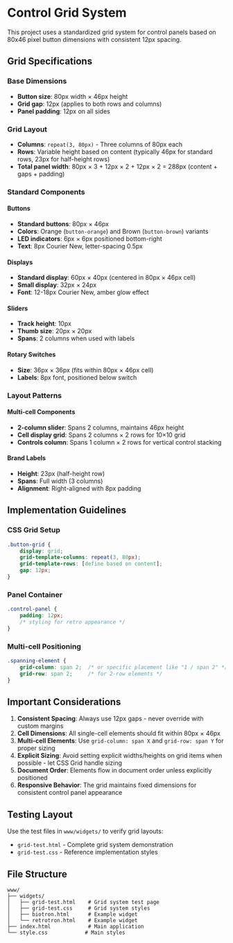 # Control Grid System

This project uses a standardized grid system for control panels based on 80x46 pixel button dimensions with consistent 12px spacing.

## Grid Specifications

### Base Dimensions
- **Button size**: 80px width × 46px height
- **Grid gap**: 12px (applies to both rows and columns)
- **Panel padding**: 12px on all sides

### Grid Layout
- **Columns**: `repeat(3, 80px)` - Three columns of 80px each
- **Rows**: Variable height based on content (typically 46px for standard rows, 23px for half-height rows)
- **Total panel width**: 80px × 3 + 12px × 2 + 12px × 2 = 288px (content + gaps + padding)

### Standard Components

#### Buttons
- **Standard buttons**: 80px × 46px
- **Colors**: Orange (`button-orange`) and Brown (`button-brown`) variants
- **LED indicators**: 6px × 6px positioned bottom-right
- **Text**: 8px Courier New, letter-spacing 0.5px

#### Displays
- **Standard display**: 60px × 40px (centered in 80px × 46px cell)
- **Small display**: 32px × 24px
- **Font**: 12-18px Courier New, amber glow effect

#### Sliders
- **Track height**: 10px
- **Thumb size**: 20px × 20px
- **Spans**: 2 columns when used with labels

#### Rotary Switches
- **Size**: 36px × 36px (fits within 80px × 46px cell)
- **Labels**: 8px font, positioned below switch

### Layout Patterns

#### Multi-cell Components
- **2-column slider**: Spans 2 columns, maintains 46px height
- **Cell display grid**: Spans 2 columns × 2 rows for 10×10 grid
- **Controls column**: Spans 1 column × 2 rows for vertical control stacking

#### Brand Labels
- **Height**: 23px (half-height row)
- **Spans**: Full width (3 columns)
- **Alignment**: Right-aligned with 8px padding

## Implementation Guidelines

### CSS Grid Setup
```css
.button-grid {
    display: grid;
    grid-template-columns: repeat(3, 80px);
    grid-template-rows: [define based on content];
    gap: 12px;
}
```

### Panel Container
```css
.control-panel {
    padding: 12px;
    /* styling for retro appearance */
}
```

### Multi-cell Positioning
```css
.spanning-element {
    grid-column: span 2;  /* or specific placement like "1 / span 2" */
    grid-row: span 2;     /* for 2-row elements */
}
```

## Important Considerations

1. **Consistent Spacing**: Always use 12px gaps - never override with custom margins
2. **Cell Dimensions**: All single-cell elements should fit within 80px × 46px
3. **Multi-cell Elements**: Use `grid-column: span X` and `grid-row: span Y` for proper sizing
4. **Explicit Sizing**: Avoid setting explicit widths/heights on grid items when possible - let CSS Grid handle sizing
5. **Document Order**: Elements flow in document order unless explicitly positioned
6. **Responsive Behavior**: The grid maintains fixed dimensions for consistent control panel appearance

## Testing Layout

Use the test files in `www/widgets/` to verify grid layouts:
- `grid-test.html` - Complete grid system demonstration
- `grid-test.css` - Reference implementation styles

## File Structure
```
www/
├── widgets/
│   ├── grid-test.html    # Grid system test page
│   ├── grid-test.css     # Grid system styles
│   ├── biotron.html      # Example widget
│   └── retrotron.html    # Example widget
├── index.html            # Main application
└── style.css            # Main styles
```